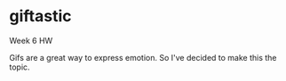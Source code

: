 # giftastic
Week 6 HW

Gifs are a great way to express emotion. So I've decided to make this the topic.


